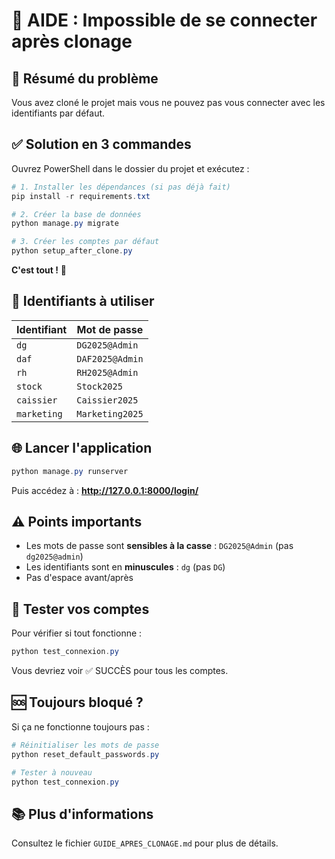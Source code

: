 # 🚨 AIDE : Impossible de se connecter après clonage

## 🎯 Résumé du problème
Vous avez cloné le projet mais vous ne pouvez pas vous connecter avec les identifiants par défaut.

## ✅ Solution en 3 commandes

Ouvrez PowerShell dans le dossier du projet et exécutez :

```powershell
# 1. Installer les dépendances (si pas déjà fait)
pip install -r requirements.txt

# 2. Créer la base de données
python manage.py migrate

# 3. Créer les comptes par défaut
python setup_after_clone.py
```

**C'est tout !** 🎉

## 🔑 Identifiants à utiliser

| Identifiant | Mot de passe |
|------------|--------------|
| `dg` | `DG2025@Admin` |
| `daf` | `DAF2025@Admin` |
| `rh` | `RH2025@Admin` |
| `stock` | `Stock2025` |
| `caissier` | `Caissier2025` |
| `marketing` | `Marketing2025` |

## 🌐 Lancer l'application

```powershell
python manage.py runserver
```

Puis accédez à : **http://127.0.0.1:8000/login/**

## ⚠️ Points importants

- Les mots de passe sont **sensibles à la casse** : `DG2025@Admin` (pas `dg2025@admin`)
- Les identifiants sont en **minuscules** : `dg` (pas `DG`)
- Pas d'espace avant/après

## 🧪 Tester vos comptes

Pour vérifier si tout fonctionne :

```powershell
python test_connexion.py
```

Vous devriez voir ✅ SUCCÈS pour tous les comptes.

## 🆘 Toujours bloqué ?

Si ça ne fonctionne toujours pas :

```powershell
# Réinitialiser les mots de passe
python reset_default_passwords.py

# Tester à nouveau
python test_connexion.py
```

## 📚 Plus d'informations

Consultez le fichier `GUIDE_APRES_CLONAGE.md` pour plus de détails.
